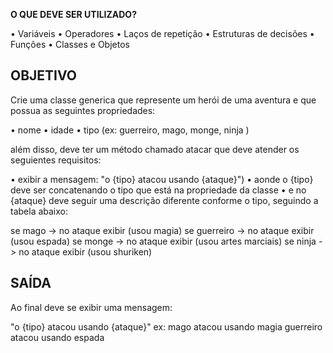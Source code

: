 **O QUE DEVE SER UTILIZADO?**

• Variáveis
• Operadores
• Laços de repetição
• Estruturas de decisões
• Funções
• Classes e Objetos

## OBJETIVO

Crie uma classe generica que represente um herói de uma aventura e que possua as seguintes propriedades:

• nome
• idade
• tipo (ex: guerreiro, mago, monge, ninja )

além disso, deve ter um método chamado atacar que deve atender os seguientes requisitos:

• exibir a mensagem: "o {tipo} atacou usando {ataque}")
• aonde o {tipo} deve ser concatenando o tipo que está na propriedade da classe
• e no {ataque} deve seguir uma descrição diferente conforme o tipo, seguindo a tabela abaixo:

se mago -> no ataque exibir (usou magia)
se guerreiro -> no ataque exibir (usou espada)
se monge -> no ataque exibir (usou artes marciais)
se ninja -> no ataque exibir (usou shuriken)

## SAÍDA

Ao final deve se exibir uma mensagem:

  "o {tipo} atacou usando {ataque}"
  ex: mago atacou usando magia
  guerreiro atacou usando espada
